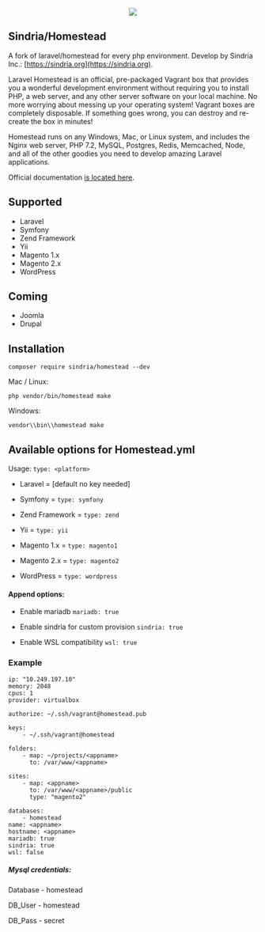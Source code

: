 <p align="center"><img src="https://laravel.com/assets/img/components/logo-homestead.svg"></p>

## Sindria/Homestead

A fork of laravel/homestead for every php environment. Develop by Sindria Inc.: [https://sindria.org](https://sindria.org).

Laravel Homestead is an official, pre-packaged Vagrant box that provides you a wonderful development environment without requiring you to install PHP, a web server, and any other server software on your local machine. No more worrying about messing up your operating system! Vagrant boxes are completely disposable. If something goes wrong, you can destroy and re-create the box in minutes!

Homestead runs on any Windows, Mac, or Linux system, and includes the Nginx web server, PHP 7.2, MySQL, Postgres, Redis, Memcached, Node, and all of the other goodies you need to develop amazing Laravel applications.

Official documentation [is located here](https://laravel.com/docs/homestead).


## Supported

- Laravel
- Symfony
- Zend Framework
- Yii
- Magento 1.x
- Magento 2.x
- WordPress

## Coming

- Joomla
- Drupal 

## Installation

`composer require sindria/homestead --dev`

Mac / Linux:

`php vendor/bin/homestead make`

Windows:

`vendor\\bin\\homestead make`


## Available options for Homestead.yml

Usage: `type: <platform>` 

- Laravel = [default no key needed]

- Symfony = `type: symfony`

- Zend Framework = `type: zend`

- Yii = `type: yii`

- Magento 1.x = `type: magento1`

- Magento 2.x = `type: magento2`

- WordPress = `type: wordpress`


#### Append options:

- Enable mariadb `mariadb: true`

- Enable sindria for custom provision `sindria: true`

- Enable WSL compatibility `wsl: true`


### Example

```
ip: "10.249.197.10"
memory: 2048
cpus: 1
provider: virtualbox

authorize: ~/.ssh/vagrant@homestead.pub

keys:
    - ~/.ssh/vagrant@homestead

folders:
    - map: ~/projects/<appname>
      to: /var/www/<appname>

sites:
    - map: <appname>
      to: /var/www/<appname>/public
      type: "magento2"

databases:
    - homestead
name: <appname>
hostname: <appname>
mariadb: true
sindria: true
wsl: false

```


##### Mysql credentials:

Database - homestead

DB_User - homestead

DB_Pass - secret

